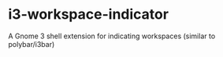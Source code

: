 # i3-workspace-indicator
A Gnome 3 shell extension for indicating workspaces (similar to polybar/i3bar)
